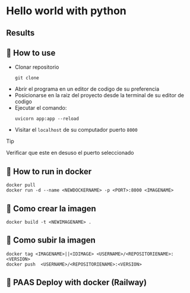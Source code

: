 # Hello world with python

## Results
## :open_book: How to use
* Clonar repositorio
    ```
    git clone
    ```
* Abrir el programa en un editor de codigo de su preferencia
* Posicionarse en la raiz del proyecto desde la terminal de su editor de codigo
* Ejecutar el comando: 
    ```
    uvicorn app:app --reload
    ```
* Visitar el `localhost` de su computador puerto `8000`
> [!TIP]
> Verificar que este en desuso el puerto seleccionado

## :rocket: How to run in docker
```
docker pull 
docker run -d --name <NEWDOCKERNAME> -p <PORT>:8000 <IMAGENAME>
```
## :rocket: Como crear la imagen
```
docker build -t <NEWIMAGENAME> .
```
## :rocket: Como subir la imagen
```
docker tag <IMAGENAME>||<IDIMAGE> <USERNAME>/<REPOSITORIENAME>:<VERSION>
docker push  <USERNAME>/<REPOSITORIENAME>:<VERSION>
```
## :light_rail: PAAS Deploy with docker (Railway)